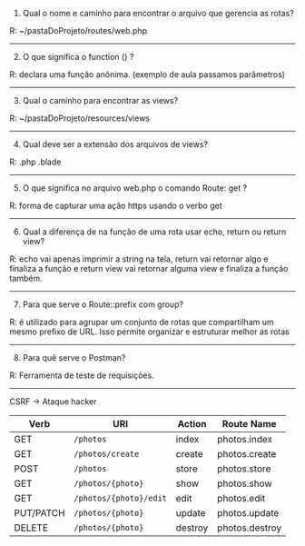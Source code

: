 
1. Qual o nome e caminho para encontrar o arquivo que gerencia as rotas?

R: ~/pastaDoProjeto/routes/web.php

----

2. O que significa o function () ?

R: declara uma função anônima. (exemplo de aula passamos parâmetros)

----

3. Qual o caminho para encontrar as views?

R: ~/pastaDoProjeto/resources/views

----
4. Qual deve ser a extensão dos arquivos de views?

R: .php .blade

----

5. O que significa no arquivo web.php o comando Route: get ?

R: forma de capturar uma ação https usando o verbo get

----

6. Qual a diferença de na função de uma rota usar echo, return ou return view?

R: echo vai apenas imprimir a string na tela, return vai retornar algo e finaliza a função e return view vai retornar alguma view e finaliza a função também.

----

7. Para que serve o Route::prefix com group?

R: é utilizado para agrupar um conjunto de rotas que compartilham um mesmo prefixo de URL. Isso permite organizar e estruturar melhor as rotas

-----

8. Para quê serve o Postman?

R: Ferramenta de teste de requisições.

----


CSRF -> Ataque hacker

|Verb|URI|Action|Route Name|
|---|---|---|---|
|GET|`/photos`|index|photos.index|
|GET|`/photos/create`|create|photos.create|
|POST|`/photos`|store|photos.store|
|GET|`/photos/{photo}`|show|photos.show|
|GET|`/photos/{photo}/edit`|edit|photos.edit|
|PUT/PATCH|`/photos/{photo}`|update|photos.update|
|DELETE|`/photos/{photo}`|destroy|photos.destroy|

